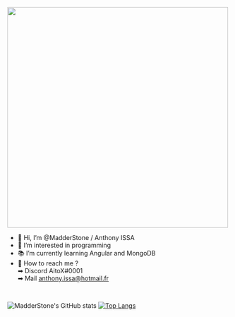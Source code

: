 
<img src="https://mir-s3-cdn-cf.behance.net/project_modules/max_1200/9bc27292880429.5e569ff84e4d0.gif" height="500px"></img>

- 👋 Hi, I’m @MadderStone / Anthony ISSA
- 👀 I’m interested in programming
- 📚 I’m currently learning Angular and MongoDB
- 📩 How to reach me ?<br>
  ➡ Discord AitoX#0001 <br>
  ➡ Mail anthony.issa@hotmail.fr
<br>

![MadderStone's GitHub stats](https://github-readme-stats.vercel.app/api?username=madderstone&show_icons=true&theme=jolly) [![Top Langs](https://github-readme-stats.vercel.app/api/top-langs/?username=madderstone&layout=compact&theme=jolly&langs_count=5)](https://github.com/anuraghazra/github-readme-stats)

<!---
MadderStone/MadderStone is a ✨ special ✨ repository because its `README.md` (this file) appears on your GitHub profile.
You can click the Preview link to take a look at your changes.
--->
